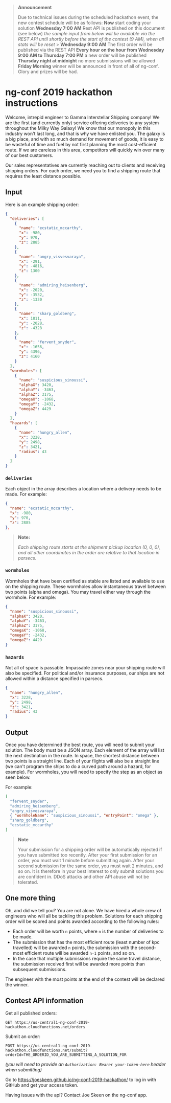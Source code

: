 > **Announcement**
>
> Due to technical issues during the scheduled hackathon event, the new contest schedule
> will be as follows:
> **Now** start coding your solution
> **Wednesday 7:00 AM** Rest API is published on this document (see below)
> _the sample input from below will be available via the REST API until shortly before the start of the contest (9 AM), when all stats will be reset_ > **Wednesday 9:00 AM** The first order will be published via the REST API
> **Every hour on the hour from Wednesday 9:00 AM to Thursday 7:00 PM** a new order will be published
> **Thursday night at midnight** no more submissions will be allowed
> **Friday Morning** winner will be announced in front of all of ng-conf. Glory and prizes will be had.

# ng-conf 2019 hackathon instructions

Welcome, intrepid engineer to Gamma Interstellar Shipping company! We are the first
(and currently only) service offering deliveries to any system throughout the Milky
Way Galaxy! We know that our monopoly in this industry won't last long, and that is
why we have enlisted you. The galaxy is a big place, and with so much demand for
movement of goods, it is easy to be wasteful of time and fuel by not first planning
the most cost-efficient route. If we are careless in this area, competitors will
quickly win over many of our best customers.

Our sales representatives are currently reaching out to clients and receiving shipping
orders. For each order, we need you to find a shipping route that requires the least
distance possible.

## Input

Here is an example shipping order:

```json
{
  "deliveries": [
    {
      "name": "ecstatic_mccarthy",
      "x": -980,
      "y": 970,
      "z": 2885
    },
    {
      "name": "angry_visvesvaraya",
      "x": -291,
      "y": -4816,
      "z": 1300
    },
    {
      "name": "admiring_heisenberg",
      "x": -2020,
      "y": -3532,
      "z": -1330
    },
    {
      "name": "sharp_goldberg",
      "x": 1811,
      "y": -2028,
      "z": -4328
    },
    {
      "name": "fervent_snyder",
      "x": -1656,
      "y": 4396,
      "z": 4160
    }
  ],
  "wormholes": [
    {
      "name": "suspicious_sinoussi",
      "alphaX": 3420,
      "alphaY": -3463,
      "alphaZ": 3175,
      "omegaX": -1068,
      "omegaY": -2432,
      "omegaZ": 4429
    }
  ],
  "hazards": [
    {
      "name": "hungry_allen",
      "x": 3228,
      "y": 2498,
      "z": 3421,
      "radius": 43
    }
  ]
}
```

### `deliveries`

Each object in the array describes a location where a delivery needs to be made.
For example:

```json
{
  "name": "ecstatic_mccarthy",
  "x": -980,
  "y": 970,
  "z": 2885
},
```

> **Note:**
>
> _Each shipping route starts at the shipment pickup location (0, 0, 0), and all
> other coordinates in the order are relative to that location in parsecs._

### `wormholes`

Wormholes that have been certified as stable are listed and available to use on the
shipping route. These wormholes allow instantaneous travel between two points (alpha
and omega). You may travel either way through the wormhole.
For example:

```json
{
  "name": "suspicious_sinoussi",
  "alphaX": 3420,
  "alphaY": -3463,
  "alphaZ": 3175,
  "omegaX": -1068,
  "omegaY": -2432,
  "omegaZ": 4429
}
```

### `hazards`

Not all of space is passable. Impassable zones near your shipping route will also be
specified. For political and/or insurance purposes, our ships are not allowed within
a distance specified in parsecs.

```json
{
  "name": "hungry_allen",
  "x": 3228,
  "y": 2498,
  "z": 3421,
  "radius": 43
}
```

## Output

Once you have determined the best route, you will need to submit your solution. The body
must be a JSON array. Each element of the array will list the next destination in the route.
In space, the shortest distance between two points is a straight line. Each of your flights
will also be a straight line (we can't program the ships to do a curved path around a hazard,
for example). For wormholes, you will need to specify the step as an object as seen below.

For example:

```json
[
  "fervent_snyder",
  "admiring_heisenberg",
  "angry_visvesvaraya",
  { "wormholeName": "suspicious_sinoussi", "entryPoint": "omega" },
  "sharp_goldberg",
  "ecstatic_mccarthy"
]
```

> **Note**
>
> Your submission for a shipping order will be automatically rejected if you have
> submitted too recently. After your first submission for an order, you must wait
> 1 minute before submitting again. After your second submission for the same order,
> you must wait 2 minutes, and so on. It is therefore in your best interest to only
> submit solutions you are confident in. DDoS attacks and other API abuse will not be
> tolerated.

## One more thing

Oh, and did we tell you? You are not alone. We have hired a whole crew of engineers
who will all be tackling this problem. Solutions for each shipping order will be
scored and points awarded according to the following rules:

- Each order will be worth `n` points, where `n` is the number of deliveries to be
  made.
- The submission that has the most efficient route (least number of kpc travelled)
  will be awarded `n` points, the submission with the second-most efficient route
  will be awarded `n-1` points, and so on.
- In the case that multiple submissions require the same travel distance, the
  submission received first will be awarded more points than subsequent submissions.

The engineer with the most points at the end of the contest will be declared the winner.

## Contest API information

Get all published orders:

```
GET https://us-central1-ng-conf-2019-hackathon.cloudfunctions.net/orders
```

Submit an order:

```
POST https://us-central1-ng-conf-2019-hackathon.cloudfunctions.net/submit?orderId=THE_ORDERID_YOU_ARE_SUBMITTING_A_SOLUTION_FOR
```

_(you will need to provide an `Authorization: Bearer your-token-here` header when submitting)_

Go to <https://joeskeen.github.io/ng-conf-2019-hackathon/> to log in with GitHub and get your access token.

Having issues with the api? Contact Joe Skeen on the ng-conf app.
